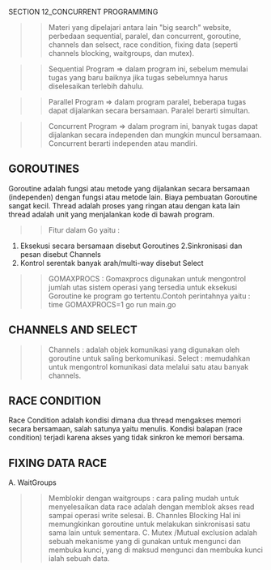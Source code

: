 SECTION 12_CONCURRENT PROGRAMMING

>>Materi yang dipelajari antara lain "big search" website, perbedaan sequential, paralel, dan concurrent, goroutine, channels dan selsect, race condition, fixing data (seperti channels blocking, waitgroups, dan mutex).

>>Sequential Program => dalam program ini, sebelum memulai tugas yang baru baiknya jika tugas sebelumnya harus diselesaikan terlebih dahulu.

>>Parallel Program => dalam program paralel, beberapa tugas dapat dijalankan secara bersamaan. Paralel berarti simultan.

>>Concurrent Program => dalam program ini, banyak tugas dapat dijalankan secara independen dan mungkin muncul bersamaan. Concurrent berarti independen atau mandiri.

## GOROUTINES
Goroutine adalah fungsi atau metode yang dijalankan secara bersamaan (independen) dengan fungsi atau metode lain.  Biaya pembuatan Goroutine sangat kecil. Thread adalah proses yang ringan atau dengan kata lain thread adalah unit yang menjalankan kode di bawah program.

>> Fitur dalam Go yaitu :
   1. Eksekusi secara bersamaan disebut Goroutines
   2.Sinkronisasi dan pesan disebut Channels
   3. Kontrol serentak banyak arah/multi-way disebut Select

>>GOMAXPROCS : Gomaxprocs digunakan untuk mengontrol jumlah utas sistem operasi yang tersedia untuk eksekusi Goroutine ke program go tertentu.Contoh perintahnya yaitu : 
    time GOMAXPROCS=1 go run main.go

## CHANNELS AND SELECT
>>Channels : adalah objek komunikasi yang digunakan oleh goroutine untuk saling berkomunikasi.
>>Select : memudahkan untuk mengontrol komunikasi data melalui satu atau banyak channels.

## RACE CONDITION
Race Condition adalah kondisi dimana dua thread mengakses memori secara bersamaan, salah satunya yaitu menulis. Kondisi balapan (race condition) terjadi karena akses yang tidak sinkron ke memori bersama.

## FIXING DATA RACE
A. WaitGroups
   >>Memblokir dengan waitgroups : cara paling mudah untuk menyelesaikan data race adalah dengan memblok akses read sampai operasi write selesai.
B. Channles Blocking
   >>Hal ini memungkinkan goroutine untuk melakukan sinkronisasi satu sama lain untuk sementara.
C. Mutex /Mutual exclusion
   >>adalah sebuah mekanisme yang di gunakan untuk mengunci dan membuka kunci, yang di maksud mengunci dan membuka kunci ialah sebuah data.